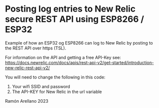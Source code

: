 # Posting log entries to New Relic secure REST API using ESP8266 / ESP32 
Example of how an ESP32 og ESP8266 can log to New Relic by posting to the REST API over https (TSL).

For information on the API and getting a free API-Key see:
https://docs.newrelic.com/docs/apis/rest-api-v2/get-started/introduction-new-relic-rest-api-v2/

You will need to change the following in this code:
1. Your wifi SSID and password
2. The API-KEY for New Relic in the url variable

Ramón Arellano 2023
